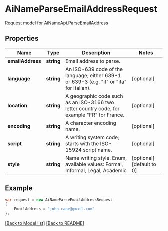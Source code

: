 
# AiNameParseEmailAddressRequest

Request model for AiNameApi.ParseEmailAddress

## Properties

Name | Type | Description | Notes
---- | ---- | ----------- | -----
**emailAddress** |**string**|Email address to parse. |
**language** |**string**|An ISO-639 code of the language; either 639-1 or 639-3 (e.g. \"it\" or \"ita\" for Italian).              |[optional] 
**location** |**string**|A geographic code such as an ISO-3166 two letter country code, for example \"FR\" for France.              |[optional] 
**encoding** |**string**|A character encoding name. |[optional] 
**script** |**string**|A writing system code; starts with the ISO-15924 script name. |[optional] 
**style** |**string**|Name writing style. Enum, available values: Formal, Informal, Legal, Academic |[optional] [default to 0]

## Example
```csharp
var request = new AiNameParseEmailAddressRequest
{ 
    EmailAddress = "john-cane@gmail.com"
};
```

[[Back to Model list]](Models.md) [[Back to README]](README.md)
